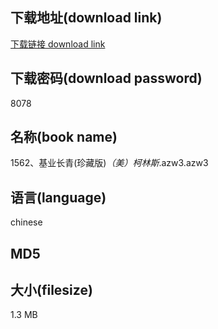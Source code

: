 ## 下载地址(download link)
[下载链接 download link](https://tutu365.netlify.app/?s=1562%E3%80%81%E5%9F%BA%E4%B8%9A%E9%95%BF%E9%9D%92%28%E7%8F%8D%E8%97%8F%E7%89%88%29_%EF%BC%88%E7%BE%8E%EF%BC%89%E6%9F%AF%E6%9E%97%E6%96%AF_.azw3)

## 下载密码(download password)
8078

## 名称(book name)
1562、基业长青(珍藏版)_（美）柯林斯_.azw3.azw3

## 语言(language)
chinese

## MD5


## 大小(filesize)
1.3 MB
